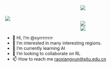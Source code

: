 <h1 align="center"> <a href="https://sunguoqi.com/"> <img src="https://readme-typing-svg.herokuapp.com/?lines=console.log(%22Hello%2C%20World!%22);Welcome to my profile!&center=true&size=27"> </a> </h1>

<picture>
<source 
  srcset="https://github-readme-stats.vercel.app/api?username=xyrrrrrrrr&show_icons=true&theme=dark"
  media="(prefers-color-scheme: dark)"
/>
<source
  srcset="https://github-readme-stats.vercel.app/api?username=xyrrrrrrrr&show_icons=true"
  media="(prefers-color-scheme: light), (prefers-color-scheme: no-preference)"
/>
<img src="https://github-readme-stats.vercel.app/api?username=xyrrrrrrrr&show_icons=true" />
</picture>

<div align="center"> <img src="https://github-readme-stats.vercel.app/api/top-langs/?username=xyrrrrrrrr&hide_title=true&hide_border=true&layout=compact&langs_count=6&text_color=000&icon_color=fff&bg_color=0,52fa5a,4dfcff,c64dff&theme=graywhite" /> </div>
<div align="center"> <img src="https://activity-graph.herokuapp.com/graph?username=xyrrrrrrrr&theme=xcode" /> </div>

- 👋 Hi, I’m @xyrrrrrrrr
- 👀 I’m interested in many interesting regions.
- 🌱 I’m currently learning AI
- 💞️ I’m looking to collaborate on RL
- 📫 How to reach me raoxiangyun@sjtu.edu.cn

<!---
xyrrrrrrrr/xyrrrrrrrr is a ✨ special ✨ repository because its `README.md` (this file) appears on your GitHub profile.
You can click the Preview link to take a look at your changes.
--->
